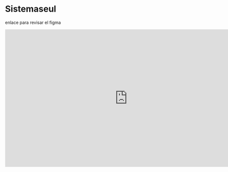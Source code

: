 # Sistemaseul

enlace para revisar el figma 
<iframe style="border: 1px solid rgba(0, 0, 0, 0.1);" width="800" height="450" src="https://www.figma.com/embed?embed_host=share&url=https%3A%2F%2Fwww.figma.com%2Ffile%2FcZMKmcQvSf8xURyUErUYN3%2FHotel-De-Turistas-Caman%25C3%25A1%3Ftype%3Ddesign%26node-id%3D193%253A34%26mode%3Ddesign%26t%3DVWKcnVnKE26YxODr-1" allowfullscreen></iframe>
